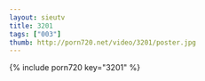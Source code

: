 ```yaml
--- 
layout: sieutv
title: 3201
tags: ["003"]
thumb: http://porn720.net/video/3201/poster.jpg
---
```

{% include porn720 key="3201" %} 
